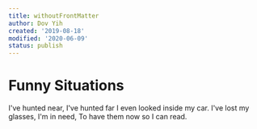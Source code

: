 ```yaml
---
title: withoutFrontMatter
author: Dov Yih
created: '2019-08-18'
modified: '2020-06-09'
status: publish
---
```


# Funny Situations

I've hunted near, I've hunted far
I even looked inside my car.
I've lost my glasses, I'm in need,
To have them now so I can read.